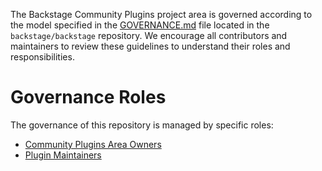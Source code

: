 The Backstage Community Plugins project area is governed according to the model specified in the [GOVERNANCE.md](https://github.com/backstage/backstage/blob/master/GOVERNANCE.md) file located in the `backstage/backstage` repository. We encourage all contributors and maintainers to review these guidelines to understand their roles and responsibilities.

# Governance Roles

The governance of this repository is managed by specific roles:

* [Community Plugins Area Owners](https://github.com/backstage/backstage/blob/master/OWNERS.md#community-plugins)
* [Plugin Maintainers](https://github.com/backstage/backstage/blob/master/GOVERNANCE.md#plugin-maintainer)
